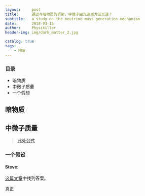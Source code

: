```yaml
---
layout:     post
title:      通过与暗物质的折射，中微子由光速减为亚光速？
subtitle:   a study on the neutrino mass generation mechanism 
date:       2018-03-15
author:     Physikiller
header-img: img/dark_matter_2.jpg

catalog: true
tags:
    - MSW
---
```





### 目录

- 暗物质
- 中微子质量
- 一个假想



## 暗物质


## 中微子质量



> **此处公式**

### 一个假设


#### Steve:


[这篇文章](http://www.jiujitsubrotherhood.com/brazilian-jiu-jitsu-tips-a-c-t-model/)中找到答案。

真正
